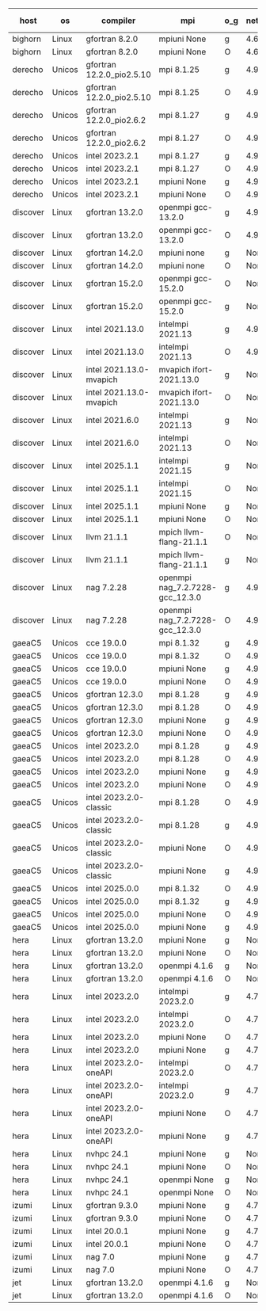 

| host     | os       | compiler                              | mpi                      | o_g        | netcdf        | build       | u_pass          | u_fail          | s_pass            | s_fail            | e_pass             | e_fail             | nuopc_pass       | nuopc_fail       | artifacts link          |
|----------|----------|---------------------------------------|--------------------------|------------|---------------|-------------|-----------------|-----------------|-------------------|-------------------|--------------------|--------------------|------------------|------------------|-------------------------|
| bighorn | Linux | gfortran 8.2.0 | mpiuni None  | g | 4.6.1  | PASS | 12660 | 0 | 9 | 0 | 43 | 0 | None | None | <a href="https://github.com/esmf-org/esmf-test-artifacts/tree/3db0e49bc19af2ca2ba510d053711956c249c607/develop/gfortran/8.2.0/g/mpiuni/None" target="_blank">3db0e49</a> | 
| bighorn | Linux | gfortran 8.2.0 | mpiuni None  | O | 4.6.1  | PASS | 12660 | 0 | 9 | 0 | 43 | 0 | None | None | <a href="https://github.com/esmf-org/esmf-test-artifacts/tree/11054882bebaba9fee7b1ca143be80cdef1b0052/develop/gfortran/8.2.0/O/mpiuni/None" target="_blank">1105488</a> | 
| derecho | Unicos | gfortran 12.2.0_pio2.5.10 | mpi 8.1.25  | g | 4.9.2  | PASS | None | None | None | None | None | None | None | None | <a href="https://github.com/esmf-org/esmf-test-artifacts/tree/1aa818c7401c07095dc89583980ba5249e499560/develop/gfortran/12.2.0_pio2.5.10/g/mpi/8.1.25" target="_blank">1aa818c</a> | 
| derecho | Unicos | gfortran 12.2.0_pio2.5.10 | mpi 8.1.25  | O | 4.9.2  | PASS | None | None | None | None | None | None | None | None | <a href="https://github.com/esmf-org/esmf-test-artifacts/tree/8d27d2f6aacaaf95a80072be9918bad0b2b0d6ea/develop/gfortran/12.2.0_pio2.5.10/O/mpi/8.1.25" target="_blank">8d27d2f</a> | 
| derecho | Unicos | gfortran 12.2.0_pio2.6.2 | mpi 8.1.27  | g | 4.9.2  | PASS | None | None | None | None | None | None | None | None | <a href="https://github.com/esmf-org/esmf-test-artifacts/tree/66688208fd82891ae030edda15eb3f09d2e6dcb5/develop/gfortran/12.2.0_pio2.6.2/g/mpi/8.1.27" target="_blank">6668820</a> | 
| derecho | Unicos | gfortran 12.2.0_pio2.6.2 | mpi 8.1.27  | O | 4.9.2  | PASS | None | None | None | None | None | None | None | None | <a href="https://github.com/esmf-org/esmf-test-artifacts/tree/d52094d1ef8b7d6f488d5fd3a82e3c9059f72e32/develop/gfortran/12.2.0_pio2.6.2/O/mpi/8.1.27" target="_blank">d52094d</a> | 
| derecho | Unicos | intel 2023.2.1 | mpi 8.1.27  | g | 4.9.2  | PASS | None | None | None | None | None | None | None | None | <a href="https://github.com/esmf-org/esmf-test-artifacts/tree/d834c7a5c17571b60455bb483b57dae40928066a/develop/intel/2023.2.1/g/mpi/8.1.27" target="_blank">d834c7a</a> | 
| derecho | Unicos | intel 2023.2.1 | mpi 8.1.27  | O | 4.9.2  | PASS | None | None | None | None | None | None | None | None | <a href="https://github.com/esmf-org/esmf-test-artifacts/tree/329449437f2ad811b3fa77788ad7536840f900a4/develop/intel/2023.2.1/O/mpi/8.1.27" target="_blank">3294494</a> | 
| derecho | Unicos | intel 2023.2.1 | mpiuni None  | g | 4.9.2  | PASS | None | None | None | None | None | None | None | None | <a href="https://github.com/esmf-org/esmf-test-artifacts/tree/d3ca7008fbe7f7f2c3374b4271e3972fbd25dcce/develop/intel/2023.2.1/g/mpiuni/None" target="_blank">d3ca700</a> | 
| derecho | Unicos | intel 2023.2.1 | mpiuni None  | O | 4.9.2  | PASS | None | None | None | None | None | None | None | None | <a href="https://github.com/esmf-org/esmf-test-artifacts/tree/2477e9cff465e5ad7a6b2f5fb769161fddf77e7e/develop/intel/2023.2.1/O/mpiuni/None" target="_blank">2477e9c</a> | 
| discover | Linux | gfortran 13.2.0 | openmpi gcc-13.2.0  | g | 4.9.2  | PASS | None | None | None | None | None | None | None | None | <a href="https://github.com/esmf-org/esmf-test-artifacts/tree/81033c23b475ffdf77cdf58048b6f70c9f86f527/develop/gfortran/13.2.0/g/openmpi/gcc-13.2.0" target="_blank">81033c2</a> | 
| discover | Linux | gfortran 13.2.0 | openmpi gcc-13.2.0  | O | 4.9.2  | PASS | None | None | None | None | None | None | None | None | <a href="https://github.com/esmf-org/esmf-test-artifacts/tree/c5b0248fdad3e8e595503aa2108dc4b1a501dc97/develop/gfortran/13.2.0/O/openmpi/gcc-13.2.0" target="_blank">c5b0248</a> | 
| discover | Linux | gfortran 14.2.0 | mpiuni none  | g | None  | PASS | None | None | None | None | None | None | None | None | <a href="https://github.com/esmf-org/esmf-test-artifacts/tree/fe06fd8bb2ebc0ddbe37096c9d3278f554b521f8/develop/gfortran/14.2.0/g/mpiuni/none" target="_blank">fe06fd8</a> | 
| discover | Linux | gfortran 14.2.0 | mpiuni none  | O | None  | PASS | None | None | None | None | None | None | None | None | <a href="https://github.com/esmf-org/esmf-test-artifacts/tree/db9aba5b205ad5a709932d42e13c865d4774b210/develop/gfortran/14.2.0/O/mpiuni/none" target="_blank">db9aba5</a> | 
| discover | Linux | gfortran 15.2.0 | openmpi gcc-15.2.0  | O | None  | FAIL | None | None | None | None | None | None | None | None | <a href="https://github.com/esmf-org/esmf-test-artifacts/tree/bb21cd21a1ff72e908629cfdf0d7ef6e9d04613d/develop/gfortran/15.2.0/O/openmpi/gcc-15.2.0" target="_blank">bb21cd2</a> | 
| discover | Linux | gfortran 15.2.0 | openmpi gcc-15.2.0  | g | None  | FAIL | None | None | None | None | None | None | None | None | <a href="https://github.com/esmf-org/esmf-test-artifacts/tree/ec0511513e346b7ecadde3724949bd4829aa4d48/develop/gfortran/15.2.0/g/openmpi/gcc-15.2.0" target="_blank">ec05115</a> | 
| discover | Linux | intel 2021.13.0 | intelmpi 2021.13  | g | 4.9.2  | PASS | 14331 | 0 | 51 | 0 | 81 | 0 | 63 | 0 | <a href="https://github.com/esmf-org/esmf-test-artifacts/tree/084df83cfa007affba76bb676d81d16b59bee092/develop/intel/2021.13.0/g/intelmpi/2021.13" target="_blank">084df83</a> | 
| discover | Linux | intel 2021.13.0 | intelmpi 2021.13  | O | 4.9.2  | PASS | 14331 | 0 | 51 | 0 | 81 | 0 | 63 | 0 | <a href="https://github.com/esmf-org/esmf-test-artifacts/tree/97923045413fcb7ccb82ce3c328d118d1869855b/develop/intel/2021.13.0/O/intelmpi/2021.13" target="_blank">9792304</a> | 
| discover | Linux | intel 2021.13.0-mvapich | mvapich ifort-2021.13.0  | g | None  | PASS | 14331 | 0 | 51 | 0 | 81 | 0 | 63 | 0 | <a href="https://github.com/esmf-org/esmf-test-artifacts/tree/24682d5247f9c75c96f4d67070d85b0582f631eb/develop/intel/2021.13.0-mvapich/g/mvapich/ifort-2021.13.0" target="_blank">24682d5</a> | 
| discover | Linux | intel 2021.13.0-mvapich | mvapich ifort-2021.13.0  | O | None  | PASS | 14331 | 0 | 51 | 0 | 81 | 0 | 63 | 0 | <a href="https://github.com/esmf-org/esmf-test-artifacts/tree/47e759e449e48077dc722f4405a1771cdfe795f0/develop/intel/2021.13.0-mvapich/O/mvapich/ifort-2021.13.0" target="_blank">47e759e</a> | 
| discover | Linux | intel 2021.6.0 | intelmpi 2021.13  | g | None  | PASS | 14331 | 0 | 51 | 0 | 81 | 0 | 63 | 0 | <a href="https://github.com/esmf-org/esmf-test-artifacts/tree/79a1afbfa313772ad6d78d6017bb2159b8df59fc/develop/intel/2021.6.0/g/intelmpi/2021.13" target="_blank">79a1afb</a> | 
| discover | Linux | intel 2021.6.0 | intelmpi 2021.13  | O | None  | PASS | 14331 | 0 | 51 | 0 | 81 | 0 | 63 | 0 | <a href="https://github.com/esmf-org/esmf-test-artifacts/tree/2ba7d201d3c5d62dfd9e99813970ef47a6db09f5/develop/intel/2021.6.0/O/intelmpi/2021.13" target="_blank">2ba7d20</a> | 
| discover | Linux | intel 2025.1.1 | intelmpi 2021.15  | g | None  | PASS | None | None | None | None | None | None | None | None | <a href="https://github.com/esmf-org/esmf-test-artifacts/tree/b07665ba1ddf096ffda07679cb459e92da8583ab/develop/intel/2025.1.1/g/intelmpi/2021.15" target="_blank">b07665b</a> | 
| discover | Linux | intel 2025.1.1 | intelmpi 2021.15  | O | None  | PASS | None | None | None | None | None | None | None | None | <a href="https://github.com/esmf-org/esmf-test-artifacts/tree/71a5a9aafe53b66fd054401dd28be2cb5bebf140/develop/intel/2025.1.1/O/intelmpi/2021.15" target="_blank">71a5a9a</a> | 
| discover | Linux | intel 2025.1.1 | mpiuni None  | g | None  | PASS | 12660 | 0 | 9 | 0 | 43 | 0 | None | None | <a href="https://github.com/esmf-org/esmf-test-artifacts/tree/91d9b1f9a8eb8afaf16505bcc09ba748cb31298a/develop/intel/2025.1.1/g/mpiuni/None" target="_blank">91d9b1f</a> | 
| discover | Linux | intel 2025.1.1 | mpiuni None  | O | None  | PASS | 12660 | 0 | 9 | 0 | 43 | 0 | None | None | <a href="https://github.com/esmf-org/esmf-test-artifacts/tree/b1fe6563761d5d2ff6b475e47372c2b6be951f4c/develop/intel/2025.1.1/O/mpiuni/None" target="_blank">b1fe656</a> | 
| discover | Linux | llvm 21.1.1 | mpich llvm-flang-21.1.1  | O | None  | PASS | None | None | None | None | None | None | None | None | <a href="https://github.com/esmf-org/esmf-test-artifacts/tree/7d5be55c1d099b15b874fa31f99d64d8bdcfc42c/develop/llvm/21.1.1/O/mpich/llvm-flang-21.1.1" target="_blank">7d5be55</a> | 
| discover | Linux | llvm 21.1.1 | mpich llvm-flang-21.1.1  | g | None  | PASS | None | None | None | None | None | None | None | None | <a href="https://github.com/esmf-org/esmf-test-artifacts/tree/d0cff3520f4665a4b89dbf1cd4d897007e2c4165/develop/llvm/21.1.1/g/mpich/llvm-flang-21.1.1" target="_blank">d0cff35</a> | 
| discover | Linux | nag 7.2.28 | openmpi nag_7.2.7228-gcc_12.3.0  | g | 4.9.2  | PASS | None | None | None | None | None | None | None | None | <a href="https://github.com/esmf-org/esmf-test-artifacts/tree/3151509b4eb9d3602130de7565fa68c8c0803c5b/develop/nag/7.2.28/g/openmpi/nag_7.2.7228-gcc_12.3.0" target="_blank">3151509</a> | 
| discover | Linux | nag 7.2.28 | openmpi nag_7.2.7228-gcc_12.3.0  | O | 4.9.2  | PASS | None | None | None | None | None | None | None | None | <a href="https://github.com/esmf-org/esmf-test-artifacts/tree/32b5d99fbea6d05d5f3cd50dce07ab5f4e3a76e1/develop/nag/7.2.28/O/openmpi/nag_7.2.7228-gcc_12.3.0" target="_blank">32b5d99</a> | 
| gaeaC5 | Unicos | cce 19.0.0 | mpi 8.1.32  | g | 4.9.0  | PASS | None | None | None | None | None | None | None | None | <a href="https://github.com/esmf-org/esmf-test-artifacts/tree/73f129f67cb54ec20a13f87dd4ce2be0546518a4/develop/cce/19.0.0/g/mpi/8.1.32" target="_blank">73f129f</a> | 
| gaeaC5 | Unicos | cce 19.0.0 | mpi 8.1.32  | O | 4.9.0  | PASS | None | None | None | None | None | None | None | None | <a href="https://github.com/esmf-org/esmf-test-artifacts/tree/428dd2574951e1c05c44ff332958b17e925d9a6f/develop/cce/19.0.0/O/mpi/8.1.32" target="_blank">428dd25</a> | 
| gaeaC5 | Unicos | cce 19.0.0 | mpiuni None  | g | 4.9.0  | PASS | None | None | None | None | None | None | None | None | <a href="https://github.com/esmf-org/esmf-test-artifacts/tree/c35319a4597369c31bbc1c5353ad02fc9cf54c1a/develop/cce/19.0.0/g/mpiuni/None" target="_blank">c35319a</a> | 
| gaeaC5 | Unicos | cce 19.0.0 | mpiuni None  | O | 4.9.0  | PASS | None | None | None | None | None | None | None | None | <a href="https://github.com/esmf-org/esmf-test-artifacts/tree/6af81737f242a0305d476a0cb7b81cfb3bb54a41/develop/cce/19.0.0/O/mpiuni/None" target="_blank">6af8173</a> | 
| gaeaC5 | Unicos | gfortran 12.3.0 | mpi 8.1.28  | g | 4.9.0  | PASS | 14331 | 0 | 51 | 0 | 81 | 0 | 63 | 0 | <a href="https://github.com/esmf-org/esmf-test-artifacts/tree/707383766a0dd9821a31dfeec37968f34373e2bd/develop/gfortran/12.3.0/g/mpi/8.1.28" target="_blank">7073837</a> | 
| gaeaC5 | Unicos | gfortran 12.3.0 | mpi 8.1.28  | O | 4.9.0  | PASS | 14331 | 0 | 51 | 0 | 81 | 0 | 63 | 0 | <a href="https://github.com/esmf-org/esmf-test-artifacts/tree/845e8df713fee0b65e47f5a36e4267eaf1b2bc5c/develop/gfortran/12.3.0/O/mpi/8.1.28" target="_blank">845e8df</a> | 
| gaeaC5 | Unicos | gfortran 12.3.0 | mpiuni None  | g | 4.9.0  | PASS | 12660 | 0 | 9 | 0 | 43 | 0 | None | None | <a href="https://github.com/esmf-org/esmf-test-artifacts/tree/36c986ab28d9eefce8c6c77d3cf96c11ecc48a1a/develop/gfortran/12.3.0/g/mpiuni/None" target="_blank">36c986a</a> | 
| gaeaC5 | Unicos | gfortran 12.3.0 | mpiuni None  | O | 4.9.0  | PASS | 12660 | 0 | 9 | 0 | 43 | 0 | None | None | <a href="https://github.com/esmf-org/esmf-test-artifacts/tree/3cf9e71443fc0620ef4d385b7769adde7ab528d6/develop/gfortran/12.3.0/O/mpiuni/None" target="_blank">3cf9e71</a> | 
| gaeaC5 | Unicos | intel 2023.2.0 | mpi 8.1.28  | g | 4.9.0  | PASS | None | None | None | None | None | None | None | None | <a href="https://github.com/esmf-org/esmf-test-artifacts/tree/6197ead751dc28d740f623597501f413d0cb3278/develop/intel/2023.2.0/g/mpi/8.1.28" target="_blank">6197ead</a> | 
| gaeaC5 | Unicos | intel 2023.2.0 | mpi 8.1.28  | O | 4.9.0  | PASS | 14331 | 0 | 51 | 0 | 81 | 0 | 63 | 0 | <a href="https://github.com/esmf-org/esmf-test-artifacts/tree/007f129403558dd30fe8b54b42a1ee5407b54d17/develop/intel/2023.2.0/O/mpi/8.1.28" target="_blank">007f129</a> | 
| gaeaC5 | Unicos | intel 2023.2.0 | mpiuni None  | g | 4.9.0  | PASS | 12660 | 0 | 9 | 0 | 43 | 0 | None | None | <a href="https://github.com/esmf-org/esmf-test-artifacts/tree/286285c7be946b12cb96c437da575aa5f4787ee0/develop/intel/2023.2.0/g/mpiuni/None" target="_blank">286285c</a> | 
| gaeaC5 | Unicos | intel 2023.2.0 | mpiuni None  | O | 4.9.0  | PASS | 12660 | 0 | 9 | 0 | 43 | 0 | None | None | <a href="https://github.com/esmf-org/esmf-test-artifacts/tree/cccd3bab4d7f2caf91060b44a9d081487cc908cb/develop/intel/2023.2.0/O/mpiuni/None" target="_blank">cccd3ba</a> | 
| gaeaC5 | Unicos | intel 2023.2.0-classic | mpi 8.1.28  | O | 4.9.0  | PASS | None | None | None | None | None | None | None | None | <a href="https://github.com/esmf-org/esmf-test-artifacts/tree/8f35af8a874a868bf91efdb60f38341ecc09853b/develop/intel/2023.2.0-classic/O/mpi/8.1.28" target="_blank">8f35af8</a> | 
| gaeaC5 | Unicos | intel 2023.2.0-classic | mpi 8.1.28  | g | 4.9.0  | PASS | 14331 | 0 | 51 | 0 | 81 | 0 | 63 | 0 | <a href="https://github.com/esmf-org/esmf-test-artifacts/tree/d19e4bafb5c6c41da261634ce24ee16c98b75c2f/develop/intel/2023.2.0-classic/g/mpi/8.1.28" target="_blank">d19e4ba</a> | 
| gaeaC5 | Unicos | intel 2023.2.0-classic | mpiuni None  | O | 4.9.0  | PASS | 12660 | 0 | 9 | 0 | 43 | 0 | None | None | <a href="https://github.com/esmf-org/esmf-test-artifacts/tree/5733d7c44df347a5e7da0e4289e9296014c44d4e/develop/intel/2023.2.0-classic/O/mpiuni/None" target="_blank">5733d7c</a> | 
| gaeaC5 | Unicos | intel 2023.2.0-classic | mpiuni None  | g | 4.9.0  | PASS | 12660 | 0 | 9 | 0 | 43 | 0 | None | None | <a href="https://github.com/esmf-org/esmf-test-artifacts/tree/29a55a6c067bcf8b6b863bdb0cecc3c8851e33a5/develop/intel/2023.2.0-classic/g/mpiuni/None" target="_blank">29a55a6</a> | 
| gaeaC5 | Unicos | intel 2025.0.0 | mpi 8.1.32  | O | 4.9.0  | PASS | 14331 | 0 | 51 | 0 | 81 | 0 | 63 | 0 | <a href="https://github.com/esmf-org/esmf-test-artifacts/tree/a306636b4f2576d31005151a30e38eb41443dacd/develop/intel/2025.0.0/O/mpi/8.1.32" target="_blank">a306636</a> | 
| gaeaC5 | Unicos | intel 2025.0.0 | mpi 8.1.32  | g | 4.9.0  | PASS | 14331 | 0 | 51 | 0 | 81 | 0 | 63 | 0 | <a href="https://github.com/esmf-org/esmf-test-artifacts/tree/48e60d49b3d179fc7223ae4b80328348a9e2255f/develop/intel/2025.0.0/g/mpi/8.1.32" target="_blank">48e60d4</a> | 
| gaeaC5 | Unicos | intel 2025.0.0 | mpiuni None  | O | 4.9.0  | PASS | 12660 | 0 | 9 | 0 | 43 | 0 | None | None | <a href="https://github.com/esmf-org/esmf-test-artifacts/tree/62fbdc400486ac725c67a6ba63f2744df5d68b80/develop/intel/2025.0.0/O/mpiuni/None" target="_blank">62fbdc4</a> | 
| gaeaC5 | Unicos | intel 2025.0.0 | mpiuni None  | g | 4.9.0  | PASS | 12660 | 0 | 9 | 0 | 43 | 0 | None | None | <a href="https://github.com/esmf-org/esmf-test-artifacts/tree/0f2f2bf9154c3059a26466aa5ead67fa197a1c9f/develop/intel/2025.0.0/g/mpiuni/None" target="_blank">0f2f2bf</a> | 
| hera | Linux | gfortran 13.2.0 | mpiuni None  | g | None  | PASS | 12660 | 0 | 9 | 0 | 43 | 0 | None | None | <a href="https://github.com/esmf-org/esmf-test-artifacts/tree/fcacd73d728142778c513cc5307218cf81fb4a19/develop/gfortran/13.2.0/g/mpiuni/None" target="_blank">fcacd73</a> | 
| hera | Linux | gfortran 13.2.0 | mpiuni None  | O | None  | PASS | 12660 | 0 | 9 | 0 | 43 | 0 | None | None | <a href="https://github.com/esmf-org/esmf-test-artifacts/tree/59012b607398e5cda6afe0e04322c6d6f208781c/develop/gfortran/13.2.0/O/mpiuni/None" target="_blank">59012b6</a> | 
| hera | Linux | gfortran 13.2.0 | openmpi 4.1.6  | g | None  | PASS | None | None | None | None | None | None | None | None | <a href="https://github.com/esmf-org/esmf-test-artifacts/tree/4327625566be9818073a3ce09d79a33acbb950d4/develop/gfortran/13.2.0/g/openmpi/4.1.6" target="_blank">4327625</a> | 
| hera | Linux | gfortran 13.2.0 | openmpi 4.1.6  | O | None  | PASS | None | None | None | None | None | None | None | None | <a href="https://github.com/esmf-org/esmf-test-artifacts/tree/44968f2ec6e5e74e48b38d65cd9d9b75c53f85b5/develop/gfortran/13.2.0/O/openmpi/4.1.6" target="_blank">44968f2</a> | 
| hera | Linux | intel 2023.2.0 | intelmpi 2023.2.0  | g | 4.7.0  | PASS | None | None | None | None | None | None | None | None | <a href="https://github.com/esmf-org/esmf-test-artifacts/tree/4a9d77bc5915334c7d98309a921f0dabacbdb8fc/develop/intel/2023.2.0/g/intelmpi/2023.2.0" target="_blank">4a9d77b</a> | 
| hera | Linux | intel 2023.2.0 | intelmpi 2023.2.0  | O | 4.7.0  | PASS | None | None | None | None | None | None | None | None | <a href="https://github.com/esmf-org/esmf-test-artifacts/tree/88837c99b00bc634c71a3148d05bb636b15c3e28/develop/intel/2023.2.0/O/intelmpi/2023.2.0" target="_blank">88837c9</a> | 
| hera | Linux | intel 2023.2.0 | mpiuni None  | O | 4.7.0  | PASS | None | None | None | None | None | None | None | None | <a href="https://github.com/esmf-org/esmf-test-artifacts/tree/4d089fbf3784e9cbb65adc6feb3e8ca9511a5de4/develop/intel/2023.2.0/O/mpiuni/None" target="_blank">4d089fb</a> | 
| hera | Linux | intel 2023.2.0 | mpiuni None  | g | 4.7.0  | PASS | None | None | None | None | None | None | None | None | <a href="https://github.com/esmf-org/esmf-test-artifacts/tree/c2cffa1a87c963ad0190c75441c39a5e94e6a8b9/develop/intel/2023.2.0/g/mpiuni/None" target="_blank">c2cffa1</a> | 
| hera | Linux | intel 2023.2.0-oneAPI | intelmpi 2023.2.0  | O | 4.7.0  | PASS | None | None | None | None | None | None | None | None | <a href="https://github.com/esmf-org/esmf-test-artifacts/tree/9cdfa1bd01f82c7d4ffbbd0e2063a3e05e97d85e/develop/intel/2023.2.0-oneAPI/O/intelmpi/2023.2.0" target="_blank">9cdfa1b</a> | 
| hera | Linux | intel 2023.2.0-oneAPI | intelmpi 2023.2.0  | g | 4.7.0  | PASS | None | None | None | None | None | None | None | None | <a href="https://github.com/esmf-org/esmf-test-artifacts/tree/b960117cb02ebe30e8aa5b25260b17ccc00bac65/develop/intel/2023.2.0-oneAPI/g/intelmpi/2023.2.0" target="_blank">b960117</a> | 
| hera | Linux | intel 2023.2.0-oneAPI | mpiuni None  | O | 4.7.0  | PASS | None | None | None | None | None | None | None | None | <a href="https://github.com/esmf-org/esmf-test-artifacts/tree/8d12bf8a76ffcebbf04a2423bfe671ccba83cab6/develop/intel/2023.2.0-oneAPI/O/mpiuni/None" target="_blank">8d12bf8</a> | 
| hera | Linux | intel 2023.2.0-oneAPI | mpiuni None  | g | 4.7.0  | PASS | None | None | None | None | None | None | None | None | <a href="https://github.com/esmf-org/esmf-test-artifacts/tree/9a0182323120e55b6f0b2761db9aac71f4de368d/develop/intel/2023.2.0-oneAPI/g/mpiuni/None" target="_blank">9a01823</a> | 
| hera | Linux | nvhpc 24.1 | mpiuni None  | g | None  | PASS | None | None | None | None | None | None | None | None | <a href="https://github.com/esmf-org/esmf-test-artifacts/tree/34b445a83b6c27d2374dad18e68fea18c7d867aa/develop/nvhpc/24.1/g/mpiuni/None" target="_blank">34b445a</a> | 
| hera | Linux | nvhpc 24.1 | mpiuni None  | O | None  | PASS | None | None | None | None | None | None | None | None | <a href="https://github.com/esmf-org/esmf-test-artifacts/tree/edcd367e22fc46676f710184cb4e1ff145ff06ee/develop/nvhpc/24.1/O/mpiuni/None" target="_blank">edcd367</a> | 
| hera | Linux | nvhpc 24.1 | openmpi None  | g | None  | PASS | None | None | None | None | None | None | None | None | <a href="https://github.com/esmf-org/esmf-test-artifacts/tree/b758afe519c61882a2e05f22e4a86a2ec6717363/develop/nvhpc/24.1/g/openmpi/None" target="_blank">b758afe</a> | 
| hera | Linux | nvhpc 24.1 | openmpi None  | O | None  | PASS | None | None | None | None | None | None | None | None | <a href="https://github.com/esmf-org/esmf-test-artifacts/tree/332193d78526fe8f85398b250b2c931fc0e71748/develop/nvhpc/24.1/O/openmpi/None" target="_blank">332193d</a> | 
| izumi | Linux | gfortran 9.3.0 | mpiuni None  | g | 4.7.4  | PASS | 12660 | 0 | 9 | 0 | 43 | 0 | None | None | <a href="https://github.com/esmf-org/esmf-test-artifacts/tree/6fd6fcbaf20528f5c88f9d4eb5075b67eb9ceb52/develop/gfortran/9.3.0/g/mpiuni/None" target="_blank">6fd6fcb</a> | 
| izumi | Linux | gfortran 9.3.0 | mpiuni None  | O | 4.7.4  | PASS | 12660 | 0 | 9 | 0 | 43 | 0 | None | None | <a href="https://github.com/esmf-org/esmf-test-artifacts/tree/493b234596be531c9e000c044da8b7a962f255a5/develop/gfortran/9.3.0/O/mpiuni/None" target="_blank">493b234</a> | 
| izumi | Linux | intel 20.0.1 | mpiuni None  | g | 4.7.4  | PASS | 12660 | 0 | 9 | 0 | 43 | 0 | None | None | <a href="https://github.com/esmf-org/esmf-test-artifacts/tree/eb518ccf89b43c52e196bf4a075a00ccb9b7a306/develop/intel/20.0.1/g/mpiuni/None" target="_blank">eb518cc</a> | 
| izumi | Linux | intel 20.0.1 | mpiuni None  | O | 4.7.4  | PASS | 12660 | 0 | 9 | 0 | 43 | 0 | None | None | <a href="https://github.com/esmf-org/esmf-test-artifacts/tree/85b849094c81549f9d2b7cab9fe0b340d424b669/develop/intel/20.0.1/O/mpiuni/None" target="_blank">85b8490</a> | 
| izumi | Linux | nag 7.0 | mpiuni None  | g | 4.7.4  | PASS | 12660 | 0 | 9 | 0 | 43 | 0 | None | None | <a href="https://github.com/esmf-org/esmf-test-artifacts/tree/40bbbf021f7b6ae974d5a516f9d8951db16768a4/develop/nag/7.0/g/mpiuni/None" target="_blank">40bbbf0</a> | 
| izumi | Linux | nag 7.0 | mpiuni None  | O | 4.7.4  | PASS | 12660 | 0 | 9 | 0 | 43 | 0 | None | None | <a href="https://github.com/esmf-org/esmf-test-artifacts/tree/f3b723bb56132dd6f1c8fc75fb3afee78f144454/develop/nag/7.0/O/mpiuni/None" target="_blank">f3b723b</a> | 
| jet | Linux | gfortran 13.2.0 | openmpi 4.1.6  | g | None  | PASS | None | None | None | None | None | None | None | None | <a href="https://github.com/esmf-org/esmf-test-artifacts/tree/f92f4f533e75e7b2b3c6846fef110020d19458ba/develop/gfortran/13.2.0/g/openmpi/4.1.6" target="_blank">f92f4f5</a> | 
| jet | Linux | gfortran 13.2.0 | openmpi 4.1.6  | O | None  | PASS | None | None | None | None | None | None | None | None | <a href="https://github.com/esmf-org/esmf-test-artifacts/tree/f1a681bcb6a3926a7d4520c3c39f7579ac2dbd61/develop/gfortran/13.2.0/O/openmpi/4.1.6" target="_blank">f1a681b</a> | 
